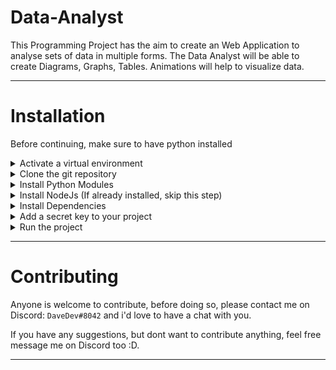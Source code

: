 # Data-Analyst

This Programming Project has the aim to create an Web Application to analyse sets of data in multiple forms.
The Data Analyst will be able to create Diagrams, Graphs, Tables.
Animations will help to visualize data.

---

# Installation

Before continuing, make sure to have python installed <br>

<details>
<summary>
Activate a virtual environment
</summary>

### This step keeps depencies inside the project<br>

Run in any folder where you want the project to be:

```
python -m venv
```

Activate the virtual environment, run:

```
.\.venv\Scripts\Activate.ps1
```

You should now see a (.venv) in front of your current directory in the terminal like this: `(.venv) PS D:\Programming\Projects\Data-Analyst> `

</details>

<details>
<summary>
Clone the git repository
</summary>

### This step downloads the Project from the Remote Repository to your local machine

Run in the parent folder of the virtual environment

```
git clone https://github.com/D4veDev/Data-Analyst.git
```

</details>

<details>
<summary>
Install Python Modules
</summary>

### This step installs all the Python Modules in the requirements.txt file

Change your directory into the Data_Analyst Folder

```
cd Data_Analyst
```

Install Modules

```
python -m pip install -r "requirements.txt"
```

</details>

<details>
<summary>
Install NodeJs (If already installed, skip this step)
</summary>

### Node.js is a JavaScript runtime built on Chrome's V8 JavaScript engine.

0. Check if your have NodeJs already installed by typing `node -v` into a CLI. If an error occurs, follow following steps.
1. Go to: https://nodejs.org/en/
2. Download executable that is suitable for your operating system
3. Execute file and follow instuctions until finished
4. Make sure NodeJS is located in your Path. If not, add: `C:\Program Files\nodejs\`

</details>

<details>
<summary>
Install Dependencies
</summary>

### This step installs all necessary dependencies into your virtual environment to make the project work

Change your directory to

```
cd .\Data_Analyst\frontend\
```

run following command:

```
npm install
```

It is possible that warnings and/or errors occur, in that case, try to find a solution online.

</details>

<details>
<summary>
Add a secret key to your project
</summary>

### A secret key is use for making hashes and has to be kept private

Change your directory to the Data_Analyst Folder, the same level as requirements.txt

create a `.env` file

copy following text into the file:

```
SECRET_KEY = 'YOUR SECRET KEY HERE`
```

go to https://django-secret-key-generator.netlify.app/ and copy the generated secret key

replace your secret key instead of `YOUR SECRET KEY HERE`

save the file

</details>

<details>
<summary>
Run the project
</summary>

### This step will create a devserver on your local machine

1. change your directory into the frontend folder, inside Data_Analyst

run the dev command, which is located inside `package.json` and bundles all files using webpack in development mode

```
npm run dev
```

2. change directory into the parent folder and run the following command:

```
python .\manage.py runserver
```

this will start a development server using Django

3. go to http://127.0.0.1:8000/

</details>

---

# Contributing

Anyone is welcome to contribute, before doing so, please contact me on Discord: `DaveDev#8042` and i'd love to have a chat with you.

If you have any suggestions, but dont want to contribute anything, feel free message me on Discord too :D.

---
